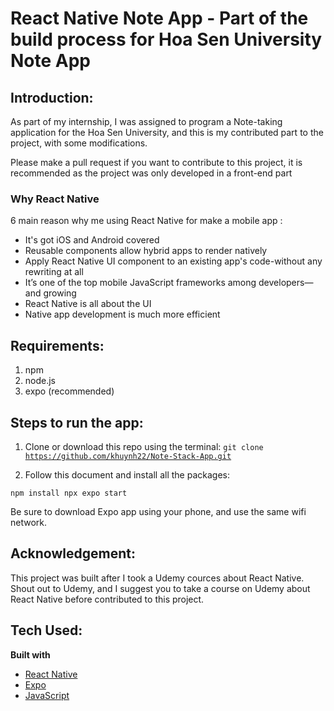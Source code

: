 # React Native Note App - Part of the build process for Hoa Sen University Note App
## Introduction:
As part of my internship, I was assigned to program a Note-taking application for the Hoa Sen University, and this is my contributed part to the project, with some modifications.

Please make a pull request if you want to contribute to this project, it is recommended as the project was only developed in a front-end part

### Why React Native
6 main reason why me using React Native for make a mobile app :
<ul>
    <li>It's got iOS and Android covered </li>
    <li>Reusable components allow hybrid apps to render natively</li>
    <li>Apply React Native UI component to an existing app's code-without any rewriting at all</li>
    <li>It’s one of the top mobile JavaScript frameworks among developers—and growing</li>
    <li>React Native is all about the UI</li>
    <li>Native app development is much more efficient</li>
</ul>

## Requirements:
1. npm
2. node.js
3. expo (recommended)

## Steps to run the app:
1. Clone or download this repo using the terminal:
<code>git clone https://github.com/khuynh22/Note-Stack-App.git</code>

2. Follow this document and install all the packages:

<code>npm install
npx expo start</code>

Be sure to download Expo app using your phone, and use the same wifi network.

## Acknowledgement:
This project was built after I took a Udemy cources about React Native. Shout out to Udemy, and I suggest you to take a course on Udemy about React Native before contributed to this project.


## Tech Used:
<b>Built with</b>
- [React Native](https://reactnative.dev/docs/getting-started) 
- [Expo](https://docs.expo.io/)
- [JavaScript](https://www.javascript.com/)
